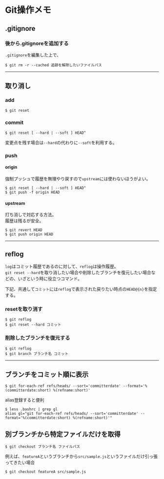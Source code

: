 # Git操作メモ

## .gitignore

### 後から.gitignoreを追加する

`.gitignore`を編集した上で、

```console
$ git rm -r --cached 追跡を解除したいファイルパス
```

---

## 取り消し

### add

```console
$ git reset
```

### commit

```console
$ git reset [ --hard | --soft ] HEAD^
```

変更点を残す場合は`--hard`の代わりに`--soft`を利用する。

### push

#### origin

強制プッシュで履歴を無理やり戻すので`upstream`には使わないほうがよい。

```console
$ git reset [ --hard | --soft ] HEAD^
$ git push -f origin HEAD
```

#### upstream

打ち消しで対応する方法。  
履歴は残るが安全。

```console
$ git revert HEAD
$ git push origin HEAD
```

---

## reflog

`log`はコミット履歴であるのに対して、`reflog`は操作履歴。  
`git reset --hard`を取り消したい場合や削除したブランチを復元したい場合などの、いざという時に役立つコマンド。

下記、共通して`コミット`には`reflog`で表示された戻りたい時点の`HEAD@{n}`を指定する。

### resetを取り消す

```console
$ git reflog
$ git reset --hard コミット
```

### 削除したブランチを復元する

```console
$ git reflog
$ git branch ブランチ名 コミット
```

---

## ブランチをコミット順に表示

```console
$ git for-each-ref refs/heads/ --sort='committerdate' --format='%(committerdate:short) %(refname:short)'
```

alias登録すると便利
```console
$ less .bashrc | grep gl
alias gl="git for-each-ref refs/heads/ --sort='committerdate' --format='%(committerdate:short) %(refname:short)'"
```

## 別ブランチから特定ファイルだけを取得

```console
$ git checkout ブランチ名 ファイルパス
```

例えば、`featureA`というブランチから`src/sample.js`というファイルだけ引っ張ってきたい場合
```console
$ git checkout featureA src/sample.js
```
